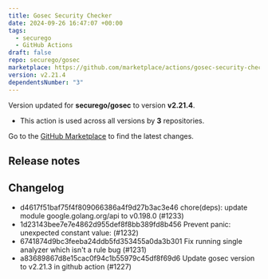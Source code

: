 ```yaml
---
title: Gosec Security Checker
date: 2024-09-26 16:47:07 +00:00
tags:
  - securego
  - GitHub Actions
draft: false
repo: securego/gosec
marketplace: https://github.com/marketplace/actions/gosec-security-checker
version: v2.21.4
dependentsNumber: "3"
---
```



Version updated for **securego/gosec** to version **v2.21.4**.
- This action is used across all versions by **3** repositories.

Go to the [GitHub Marketplace](https://github.com/marketplace/actions/gosec-security-checker) to find the latest changes.

## Release notes

## Changelog
* d4617f51baf75f4f809066386a4f9d27b3ac3e46 chore(deps): update module google.golang.org/api to v0.198.0 (#1233)
* 1d23143bee7e7e4862d955def8f8bb389fd8b456 Prevent panic: unexpected constant value: <nil> (#1232)
* 6741874d9bc3feeba24ddb5fd353455a0da3b301 Fix running single analyzer which isn't a rule bug (#1231)
* a83689867d8e15cac0f94c1b55979c45df8f69d6 Update gosec version to v2.21.3 in github action (#1227)


